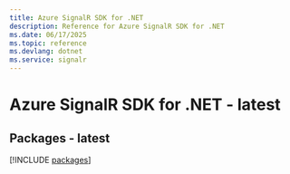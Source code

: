 ```yaml
---
title: Azure SignalR SDK for .NET
description: Reference for Azure SignalR SDK for .NET
ms.date: 06/17/2025
ms.topic: reference
ms.devlang: dotnet
ms.service: signalr
---
```

# Azure SignalR SDK for .NET - latest
## Packages - latest
[!INCLUDE [packages](signalr-index.md)]